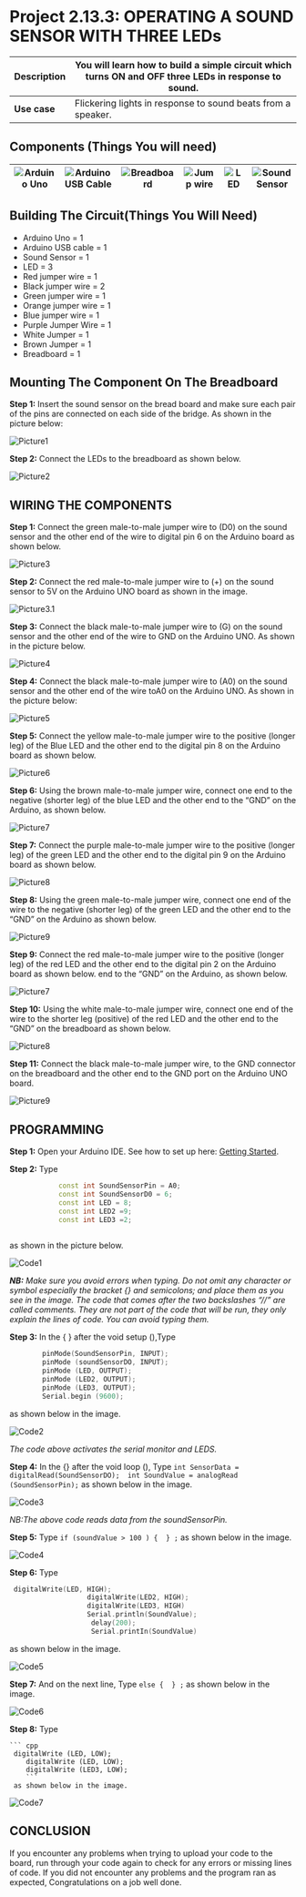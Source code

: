 # Project 2.13.3: OPERATING A SOUND SENSOR WITH THREE LEDs

| **Description** | You will learn how to build a simple circuit which turns ON and OFF three LEDs in response to sound.  |
|------------------|----------------------------------------------------------------|
| **Use case**     | Flickering lights in response to sound beats from a speaker. |

## Components (Things You will need)

| ![Arduino Uno](../../assets/components/arduino.webp) | ![Arduino USB Cable](../../assets/components/usbcable.webp) | ![Breadboard](../../assets/components/breadboard.webp) |![Jump wire](../../assets/components/jumperwires.webp)|![LED](../../assets/components/leds.webp)|![Sound Sensor](../../assets/2.0/7.3.SoundSensor%20+%20Traffic/SoundSensor.webp)|
|-------------------------|-------------------------|-------------------------|-------------------------|------------------------|--------------------------|

## Building The Circuit(Things You Will Need)

- Arduino Uno = 1  
- Arduino USB cable = 1
- Sound Sensor  = 1
- LED = 3
- Red jumper wire = 1
- Black jumper wire = 2
- Green jumper wire = 1
- Orange jumper wire = 1
- Blue jumper wire = 1
- Purple Jumper Wire = 1
- White Jumper = 1
- Brown Jumper = 1
- Breadboard = 1


## Mounting The Component On The Breadboard

**Step 1:** Insert the sound sensor on the bread board and make sure each pair of the pins are connected on each side of the bridge. As shown in the picture below: 

![Picture1](../../assets/2.0/7.1.SoundSensor+2LEDs/Picture1.webp)

**Step 2:** Connect the LEDs to the breadboard as shown below.

![Picture2](../../assets/2.0/7.1.SoundSensor+3LEDs/Picture2.webp)


## WIRING THE COMPONENTS

**Step 1:** Connect the green male-to-male jumper wire to (D0) on the sound sensor and the other end of the wire to digital pin 6 on the Arduino board as shown below.

![Picture3](../../assets/2.0/7.1.SoundSensor+3LEDs/Picture3.webp)

**Step 2:** Connect the red male-to-male jumper wire to (+) on the sound sensor to 5V on the Arduino UNO board as shown in the image.

![Picture3.1](../../assets/2.0/7.1.SoundSensor+3LEDs/Picture3.1.webp)

**Step 3:** Connect the black male-to-male jumper wire to (G) on the sound sensor and the other end of the wire to GND on the Arduino UNO.  As shown in the picture below.

![Picture4](../../assets/2.0/7.1.SoundSensor+3LEDs/Picture4.webp)

**Step 4:** Connect the black male-to-male jumper wire to (A0) on the sound sensor and the other end of the wire toA0 on the Arduino UNO.  As shown in the picture below:

![Picture5](../../assets/2.0/7.1.SoundSensor+3LEDs/Picture5.webp)

**Step 5:** Connect the yellow male-to-male jumper wire to the positive (longer leg) of the Blue LED and the other end to the digital pin 8 on the Arduino board as shown below.

![Picture6](../../assets/2.0/7.1.SoundSensor+3LEDs/Picture6.webp)

**Step 6:** Using the brown male-to-male jumper wire, connect one end to the negative (shorter leg) of the blue LED and the other end to the “GND” on the Arduino, as shown below.

![Picture7](../../assets/2.0/7.1.SoundSensor+3LEDs/Picture7.webp)

**Step 7:** Connect the purple male-to-male jumper wire to the positive (longer leg) of the green LED and the other end to the digital pin 9 on the Arduino board as shown below.

![Picture8](../../assets/2.0/7.1.SoundSensor+3LEDs/Picture8.webp)

**Step 8:** Using the green male-to-male jumper wire, connect one end of the wire to the negative (shorter leg) of the green LED and the other end to the “GND” on the Arduino as shown below.

![Picture9](../../assets/2.0/7.1.SoundSensor+3LEDs/Picture9.webp)

**Step 9:** Connect the red male-to-male jumper wire to the positive (longer leg) of the red LED and the other end to the digital pin 2 on the Arduino board as shown below. end to the “GND” on the Arduino, as shown below.

![Picture7](../../assets/2.0/7.1.SoundSensor+3LEDs/Picture9.1.webp)

**Step 10:** Using the white male-to-male jumper wire, connect one end of the wire to the shorter leg (positive) of the red LED and the other end to the “GND” on the breadboard as shown below.

![Picture8](../../assets/2.0/7.1.SoundSensor+3LEDs/Picture9.2.webp)

**Step 11:** Connect the black male-to-male jumper wire, to the GND connector on the breadboard and the other end to the GND port on the Arduino UNO board.

![Picture9](../../assets/2.0/7.1.SoundSensor+3LEDs/Picture9.3.webp)

## PROGRAMMING

**Step 1:** Open your Arduino IDE. See how to set up here: [Getting Started](../../getting-started/overview.md).

**Step 2:** Type 
``` cpp
            const int SoundSensorPin = A0; 
            const int SoundSensorD0 = 6; 
            const int LED = 8;
            const int LED2 =9; 
            const int LED3 =2;
            
``` 
as shown in the picture below.

![Code1](../../assets/2.0/7.1.SoundSensor+3LEDs/Code1.webp)

_**NB:** Make sure you avoid errors when typing. Do not omit any character or symbol especially the bracket {} and semicolons; and place them as you see in the image. The code that comes after the two  backslashes “//” are called comments. They are not part of the code that will be run, they only explain the lines of code. You can avoid typing them._

**Step 3:** In the { } after the void setup (),Type 
```    cpp
        pinMode(SoundSensorPin, INPUT);
        pinMode (soundSensorDO, INPUT);  
        pinMode (LED, OUTPUT); 
        pinMode (LED2, OUTPUT);
        pinMode (LED3, OUTPUT);
        Serial.begin (9600); 
```
 as shown below in the image.

![Code2](../../assets/2.0/7.1.SoundSensor+3LEDs/Code2.webp)

_The code above activates the serial monitor and LEDS._

**Step 4:** In the {} after the void loop (), Type ``` int SensorData = digitalRead(SoundSensorDO); 
int SoundValue = analogRead (SoundSensorPin); ``` as shown below in the image.

![Code3](../../assets/2.0/7.1.SoundSensor+3LEDs/Code3.webp)

_NB:The above code reads data from the soundSensorPin._

**Step 5:** Type ``` if (soundValue > 100 ) {  } ; ``` as shown below in the image.

![Code4](../../assets/2.0/7.1.SoundSensor+3LEDs/Code4.webp)


**Step 6:** Type 
```  cpp
 digitalWrite(LED, HIGH); 
                   digitalWrite(LED2, HIGH);
                   digitalWrite(LED3, HIGH)
                   Serial.println(SoundValue);
                    delay(200);
                    Serial.printIn(SoundValue)
```
 as shown below in the image.

![Code5](../../assets/2.0/7.1.SoundSensor+3LEDs/Code5.webp)

**Step 7:** And on the next line, Type ``` else {  } ; ``` as shown below in the image.

![Code6](../../assets/2.0/7.1.SoundSensor+3LEDs/Code6.webp)

**Step 8:** Type 

    ``` cpp
     digitalWrite (LED, LOW);
        digitalWrite (LED, LOW);
        digitalWrite (LED3, LOW); 
        ```
     as shown below in the image.

![Code7](../../assets/2.0/7.1.SoundSensor+3LEDs/Code7.webp)

## CONCLUSION
If you encounter any problems when trying to upload your code to the board, run through your code again to check for any errors or missing lines of code. If you did not encounter any problems and the program ran as expected, Congratulations on a job well done. 
